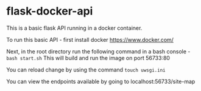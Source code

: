 # flask-docker-api
This is a basic flask API running in a docker container.

To run this basic API - first install docker
https://www.docker.com/

Next, in the root directory run the following command in a bash console - `bash start.sh` 
This will build and run the image on port 56733:80

You can reload change by using the command `touch uwsgi.ini` 

You can view the endpoints available by going to localhost:56733/site-map
